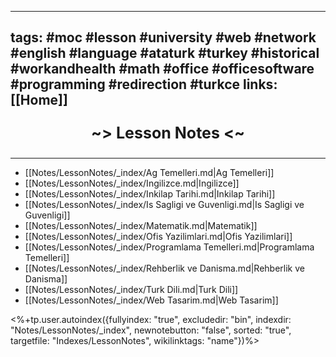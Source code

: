 ----
tags: #moc #lesson #university #web #network #english #language #ataturk #turkey #historical #workandhealth #math #office #officesoftware #programming #redirection #turkce 
links: [[Home]]
----
<p align="center" style="font-size: 25; font-weight: bold;"> ~> Lesson Notes <~ </p>

----

- [[Notes/LessonNotes/_index/Ag Temelleri.md|Ag Temelleri]]
- [[Notes/LessonNotes/_index/Ingilizce.md|Ingilizce]]
- [[Notes/LessonNotes/_index/Inkilap Tarihi.md|Inkilap Tarihi]]
- [[Notes/LessonNotes/_index/Is Sagligi ve Guvenligi.md|Is Sagligi ve Guvenligi]]
- [[Notes/LessonNotes/_index/Matematik.md|Matematik]]
- [[Notes/LessonNotes/_index/Ofis Yazilimlari.md|Ofis Yazilimlari]]
- [[Notes/LessonNotes/_index/Programlama Temelleri.md|Programlama Temelleri]]
- [[Notes/LessonNotes/_index/Rehberlik ve Danisma.md|Rehberlik ve Danisma]]
- [[Notes/LessonNotes/_index/Turk Dili.md|Turk Dili]]
- [[Notes/LessonNotes/_index/Web Tasarim.md|Web Tasarim]]


<%+tp.user.autoindex({fullyindex: "true", excludedir: "bin", indexdir: "Notes/LessonNotes/_index", newnotebutton: "false", sorted: "true", targetfile: "Indexes/LessonNotes", wikilinktags: "name"})%>
